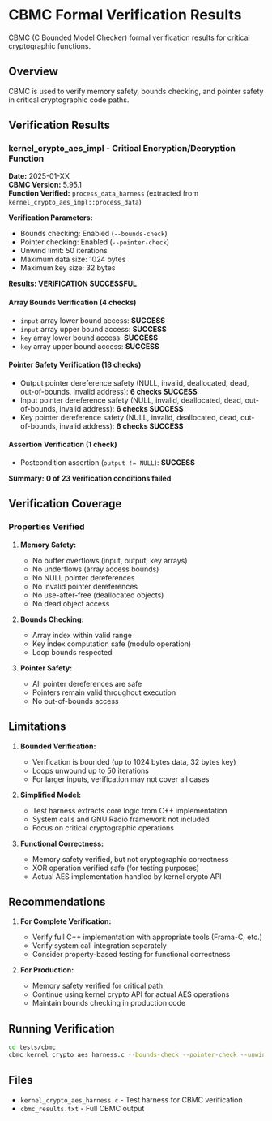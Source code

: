 # CBMC Formal Verification Results

CBMC (C Bounded Model Checker) formal verification results for critical cryptographic functions.

## Overview

CBMC is used to verify memory safety, bounds checking, and pointer safety in critical cryptographic code paths.

## Verification Results

### kernel_crypto_aes_impl - Critical Encryption/Decryption Function

**Date:** 2025-01-XX  
**CBMC Version:** 5.95.1  
**Function Verified:** `process_data_harness` (extracted from `kernel_crypto_aes_impl::process_data`)

**Verification Parameters:**
- Bounds checking: Enabled (`--bounds-check`)
- Pointer checking: Enabled (`--pointer-check`)
- Unwind limit: 50 iterations
- Maximum data size: 1024 bytes
- Maximum key size: 32 bytes

**Results: VERIFICATION SUCCESSFUL**

#### Array Bounds Verification (4 checks)
- `input` array lower bound access: **SUCCESS**
- `input` array upper bound access: **SUCCESS**
- `key` array lower bound access: **SUCCESS**
- `key` array upper bound access: **SUCCESS**

#### Pointer Safety Verification (18 checks)
- Output pointer dereference safety (NULL, invalid, deallocated, dead, out-of-bounds, invalid address): **6 checks SUCCESS**
- Input pointer dereference safety (NULL, invalid, deallocated, dead, out-of-bounds, invalid address): **6 checks SUCCESS**
- Key pointer dereference safety (NULL, invalid, deallocated, dead, out-of-bounds, invalid address): **6 checks SUCCESS**

#### Assertion Verification (1 check)
- Postcondition assertion (`output != NULL`): **SUCCESS**

**Summary:** **0 of 23 verification conditions failed**

## Verification Coverage

### Properties Verified

1. **Memory Safety:**
   - No buffer overflows (input, output, key arrays)
   - No underflows (array access bounds)
   - No NULL pointer dereferences
   - No invalid pointer dereferences
   - No use-after-free (deallocated objects)
   - No dead object access

2. **Bounds Checking:**
   - Array index within valid range
   - Key index computation safe (modulo operation)
   - Loop bounds respected

3. **Pointer Safety:**
   - All pointer dereferences are safe
   - Pointers remain valid throughout execution
   - No out-of-bounds access

## Limitations

1. **Bounded Verification:**
   - Verification is bounded (up to 1024 bytes data, 32 bytes key)
   - Loops unwound up to 50 iterations
   - For larger inputs, verification may not cover all cases

2. **Simplified Model:**
   - Test harness extracts core logic from C++ implementation
   - System calls and GNU Radio framework not included
   - Focus on critical cryptographic operations

3. **Functional Correctness:**
   - Memory safety verified, but not cryptographic correctness
   - XOR operation verified safe (for testing purposes)
   - Actual AES implementation handled by kernel crypto API

## Recommendations

1. **For Complete Verification:**
   - Verify full C++ implementation with appropriate tools (Frama-C, etc.)
   - Verify system call integration separately
   - Consider property-based testing for functional correctness

2. **For Production:**
   - Memory safety verified for critical path
   - Continue using kernel crypto API for actual AES operations
   - Maintain bounds checking in production code

## Running Verification

```bash
cd tests/cbmc
cbmc kernel_crypto_aes_harness.c --bounds-check --pointer-check --unwind 50
```

## Files

- `kernel_crypto_aes_harness.c` - Test harness for CBMC verification
- `cbmc_results.txt` - Full CBMC output

